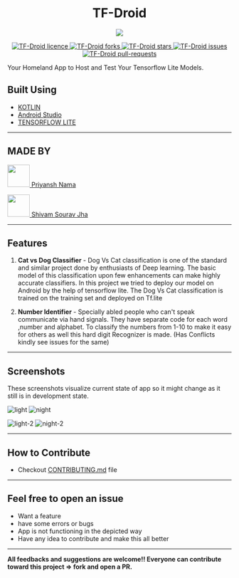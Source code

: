 <h1 align = center>TF-Droid</h1>

<p align="center">
<img src="https://raw.githubusercontent.com/priyanshnama/TF-Droid/master/app/src/main/res/mipmap-xxxhdpi/ic_launcher.png">
</p>

<p align="center">
<a href="https://github.com/priyanshnama/TF-Droid/blob/master/LICENSE.txt" target="blank">
<img src="https://img.shields.io/github/license/priyanshnama/TF-Droid?style=flat-square" alt="TF-Droid licence" />
</a>
<a href="https://github.com/priyanshnama/TF-Droid/fork" target="blank">
<img src="https://img.shields.io/github/forks/priyanshnama/TF-Droid?style=flat-square" alt="TF-Droid forks"/>
</a>
<a href="https://github.com/priyanshnama/TF-Droid/stargazers" target="blank">
<img src="https://img.shields.io/github/stars/priyanshnama/TF-Droid?style=flat-square" alt="TF-Droid stars"/>
</a>
<a href="https://github.com/priyanshnama/TF-Droid/issues" target="blank">
<img src="https://img.shields.io/github/issues/priyanshnama/TF-Droid?style=flat-square" alt="TF-Droid issues"/>
</a>
<a href="https://github.com/priyanshnama/TF-Droid/pulls" target="blank">
<img src="https://img.shields.io/github/issues-pr/priyanshnama/TF-Droid?style=flat-square" alt="TF-Droid pull-requests"/>
</a>
</p>

Your Homeland App to Host and Test Your Tensorflow Lite Models.
## Built Using
- [KOTLIN](https://kotlinlang.org/)
- [Android Studio](https://developer.android.com/studio)
- [TENSORFLOW LITE](https://www.tensorflow.org/lite)
---

## MADE BY

<p><a href = "https://github.com/priyanshnama">
<img src="https://avatars.githubusercontent.com/priyanshnama" width = 50> Priyansh Nama
</a></p>

<p><a href = "https://github.com/shivamsouravjha">
<img src="https://avatars.githubusercontent.com/shivamsouravjha" width = 50> Shivam Sourav Jha
</a></p>

---

## Features

1. **Cat vs Dog Classifier** - Dog Vs Cat classification is one of the standard and similar project done by enthusiasts of Deep learning. The basic model of this classification upon few enhancements can make highly accurate classifiers. In this project we tried to deploy our model on Android by the help of tensorflow lite. The Dog Vs  Cat classification is trained on the training set and deployed on Tf.lite

2. **Number Identifier** - Specially  abled people who can't speak communicate via hand signals. They have separate code for each word ,number and alphabet. To classify the numbers from 1-10 to make it easy for others as well this hard digit Recognizer is made. (Has Conflicts kindly see issues for the same)

---

## Screenshots
These screenshots visualize current state of app so it might change as it still is in development state.

![light](https://raw.githubusercontent.com/priyanshnama/TF-Droid/master/screenshots/light.jpg)
![night](https://raw.githubusercontent.com/priyanshnama/TF-Droid/master/screenshots/night.jpg)

![light-2](https://raw.githubusercontent.com/priyanshnama/TF-Droid/master/screenshots/light-2.jpg)
![night-2](https://raw.githubusercontent.com/priyanshnama/TF-Droid/master/screenshots/night-2.jpg)

---
## How to Contribute
- Checkout [CONTRIBUTING.md](CONTRIBUTING.md) file
---
## Feel free to open an issue
- Want a feature 
- have some errors or bugs
- App is not functioning in the depicted way
- Have any idea to contribute and make this all better

---
**All feedbacks and suggestions are welcome!! Everyone can contribute toward this project => fork and open a PR.**

